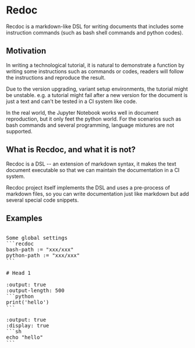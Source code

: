 # Redoc

Recdoc is a markdown-like DSL for writing documents that includes some instruction commands (such as bash shell commands and python codes).

## Motivation
In writing a technological tutorial, it is natural to demonstrate a function by writing some instructions such as commands or codes,
readers will follow the instructions and reproduce the result.

Due to the version upgrading, variant setup environments, the tutorial might be unstable. 
e.g. a tutorial might fail after a new version for the document is just a text and can't be tested in a CI system like code.

In the real world, the Jupyter Notebook works well in document reproduction, but it only feet the python world.
For the scenarios such as bash commands and several programming, language mixtures are not supported.

## What is Recdoc, and what it is not?
Recdoc is a DSL -- an extension of markdown syntax, it makes the text document executable so that we can maintain the documentation in a CI system.

Recdoc project itself implements the DSL and uses a pre-process of markdown files, so you can write documentation just like markdown but add several special code snippets.


## Examples


<pre>

Some global settings
```recdoc
bash-path := "xxx/xxx"
python-path := "xxx/xxx"
```

# Head 1

:output: true
:output-length: 500
```python
print('hello')
```

:output: true
:display: true
```sh
echo "hello"
```
</pre>

